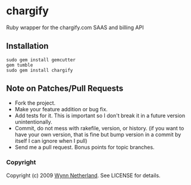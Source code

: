 # chargify

Ruby wrapper for the chargify.com SAAS and billing API

## Installation

    sudo gem install gemcutter
    gem tumble
    sudo gem install chargify
    

## Note on Patches/Pull Requests
 
* Fork the project.
* Make your feature addition or bug fix.
* Add tests for it. This is important so I don't break it in a
  future version unintentionally.
* Commit, do not mess with rakefile, version, or history.
  (if you want to have your own version, that is fine but
   bump version in a commit by itself I can ignore when I pull)
* Send me a pull request. Bonus points for topic branches.

### Copyright

Copyright (c) 2009 [Wynn Netherland](http://wynnnetherland.com). See LICENSE for details.

